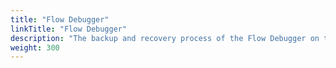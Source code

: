 ```yaml
---
title: "Flow Debugger"
linkTitle: "Flow Debugger"
description: "The backup and recovery process of the Flow Debugger on the web application server."
weight: 300
---
```

